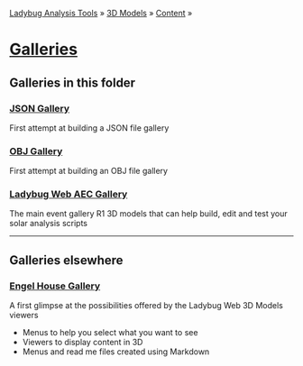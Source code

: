 ﻿[Ladybug Analysis Tools]( ../../../index.html  ) &raquo; [3D Models]( ../../index.html ) &raquo; [Content]( ../index.html ) &raquo;

[Galleries]( index.html )
===

## Galleries in this folder

### [JSON Gallery]( ./json/index.html )

First attempt at building a JSON file gallery

### [OBJ Gallery]( ./obj/index.html )

First attempt at building an OBJ file gallery

### [Ladybug Web AEC Gallery]( ./aec/index.html )

The main event gallery R1
3D models that can help build, edit and test your solar analysis scripts

<!--
### [TT-ACM Gallery]( ./tt-acm/index.html )

### [Rhino Iris Gallery]( ./rhino-iris/index.html )

-->

***

## Galleries elsewhere

### [Engel House Gallery]( ../obj/engel-house/index.html )

A first glimpse at the possibilities offered by the Ladybug Web 3D Models viewers

* Menus to help you select what you want to see
* Viewers to display content in 3D
* Menus and read me files created using Markdown